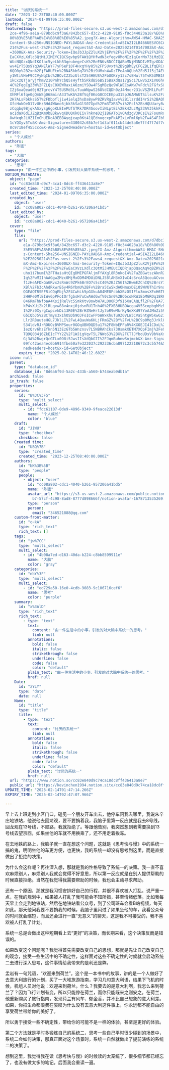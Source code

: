 ```yaml
---
title: "讨厌的系统一"
date: "2023-12-25T08:40:00.000Z"
lastmod: "2024-01-09T06:35:00.000Z"
draft: false
featuredImage: "https://prod-files-secure.s3.us-west-2.amazonaws.com/d7dbc101-8\
  2ce-4f96-ae1a-879bd6c9f3a6/842bc657-d3c2-4220-9185-f8c344023a18/%E6%80%9D%E8%\
  80%83%E5%BF%AB%E4%B8%8E%E6%85%A2.jpeg?X-Amz-Algorithm=AWS4-HMAC-SHA256&X-Amz-\
  Content-Sha256=UNSIGNED-PAYLOAD&X-Amz-Credential=ASIAZI2LB466UESVC6CA%2F20250\
  214%2Fus-west-2%2Fs3%2Faws4_request&X-Amz-Date=20250214T014708Z&X-Amz-Expires\
  =3600&X-Amz-Security-Token=IQoJb3JpZ2luX2VjEPn%2F%2F%2F%2F%2F%2F%2F%2F%2F%2Fw\
  EaCXVzLXdlc3QtMiJIMEYCIQCSgvbp9FAWiQYHfwdN3xfegvUMoNIzIqCorMo73iMzEQIhAOe%2BY\
  WUcNQOzxQNdIKOfac5yeLkh83qeubegeCsK%2BeENKv8DCCIQABoMNjM3NDIzMTgzODA1IgxfJ4Ec\
  wv4ErT5Qs9Yq3ANElWYF7yP6eP10F4HxgYHy85%2FPSUvxt%2B9gBhEyCFGZBL1fqERCqIX2CAALR\
  6QO0y%2B2xn%2FjFARUFtn%2BN45kbSq7X%2Bi9UMxh4wDzTPeAn0QUo%2Fd5J15jI4EV0C1%2FYi\
  y1WtiVHeF9CCVyNqIbc%2BOvCZZbzUlsT254HEUS%2FbUOKry13c7sEHul75TvK5UMB1P30O3YUG2\
  1kCxzQTjaryjYhmV210PnhYcbQ5sHyftb5RkdB56BSISBaXdQs17gSc17LwVS2X1VU6hHaMQppNCK\
  4C%2FqgCg23W%2FZLQsC0XEWRaxiA6zmiYSOw4FSgMBzQe9WlWECsAKw7vFdc%2FGfxSUUU99m%2F\
  IZj6xaQead0jH2TgrcvY4TSUSMd3LcTuuWNpwS26OVdCQDh0zJ4Mmcr231uVSZMlLFuFls8jZLAe8\
  XhMFl6fqe0gQmW8g068mirA33TwKA%2BfVqf0KoG0CDCEEpu315pJ6AMAUTSilsuK%2FajkPAl0Qm\
  2H7ALsFbkksS5T%2FDbpfljiw4ielq3hxDa8ywP8ZRVRgIavy%2B1lzrddI4rSi%2BAQhjUV5HxQJ\
  XfcHukOeD17vUHzBHd4WAno6jbk3kSaGlS07Gpd%2Fm3TXR37vi%2Fcl%2BsHQUUary8wnGYNXhY0\
  zCqqbq9BjqkASxysg6goKLEIePUfSTRk7DR4SoovIiNLptEi%2Bk4ZLzMg23AVJ5kkFizI5xW4pfu\
  acIdaX6dIJZqBzKm0bEQkwvqKDUQKk0Iiv7nkneD2jIB6ATo1vOAdzgV3RCsI%2FsumRq%2FGTdU4\
  8wHxqbJLHZIImGhUEDoA9EBBAyqjeap0Kt41QEdnuqcxpPkAPIxLvFml6p%2Fw4S4FJbReL%2BwRT\
  1cYQXyv5Tu&X-Amz-Signature=430042c65b7ef1d3af011cb44de5a8e7ff47f7df7cf771d82a\
  8c9718ef455ccc&X-Amz-SignedHeaders=host&x-id=GetObject"
series:
  - "个人成长"
authors:
  - "陈猛"
tags:
  - "大脑"
categories:
  - "思考"
summary: "由一件生活中的小事，引发的对大脑中系统一的思考。"
NOTION_METADATA:
  object: "page"
  id: "cc83e840-d9c7-4ca1-8dc8-ff436413a8e7"
  created_time: "2023-12-25T08:40:00.000Z"
  last_edited_time: "2024-01-09T06:35:00.000Z"
  created_by:
    object: "user"
    id: "cc08a802-cdc1-4040-b261-957206a41bd5"
  last_edited_by:
    object: "user"
    id: "cc08a802-cdc1-4040-b261-957206a41bd5"
  cover:
    type: "file"
    file:
      url: "https://prod-files-secure.s3.us-west-2.amazonaws.com/d7dbc101-82ce-4f96-a\
        e1a-879bd6c9f3a6/842bc657-d3c2-4220-9185-f8c344023a18/%E6%80%9D%E8%80%8\
        3%E5%BF%AB%E4%B8%8E%E6%85%A2.jpeg?X-Amz-Algorithm=AWS4-HMAC-SHA256&X-Am\
        z-Content-Sha256=UNSIGNED-PAYLOAD&X-Amz-Credential=ASIAZI2LB466VGJVJMCZ\
        %2F20250214%2Fus-west-2%2Fs3%2Faws4_request&X-Amz-Date=20250214T014612Z\
        &X-Amz-Expires=3600&X-Amz-Security-Token=IQoJb3JpZ2luX2VjEPn%2F%2F%2F%2\
        F%2F%2F%2F%2F%2F%2FwEaCXVzLXdlc3QtMiJHMEUCIQDRjapQQsqAqVqBZR%2B9C1fmHkZ\
        uho1i7bumI%2FTHaiaHtQIgDMEPGFAljmFfAXgl8R3nkoI4%2FaZBGwtszAknR2K%2BG%2F\
        Iq%2FwMIIhAAGgw2Mzc0MjMxODM4MDUiDNLJ58lAH3mXIwC4cSrcA5QcouACvou7xQe5kzp\
        f1zHeAFDkGaGRvx2sRnWc9ZPk6BrEO7s5cC40%2BJZ5G1%2BwmEZCnIQ%2BrsYIknfA9rft\
        XBl%2Fb3cAhdRkwrE6y4R6YbmU%2BFv%2Bra5CwSkdAOHmuxDEi0SWVUThIr9najCuZ3ybG\
        QGEAQTRSEFRiCQqEbj%2F4CwhLk5pGXkuA84ME8FcbhXBzOSIFlu3mosXExH6TFKS42WFeC\
        2HHPe0MlEIWv6pPFoIOrfgbsH7uCwAWdGwfV0cSn0%2BObcoNRW1EbMGROq18R6mMwItXWA\
        846RmFhNfbaA4KsijRelVc5SmkKtv8owbW7ALOO0R3f9I6XaCAQLfl2F%2FUA7IKqEhk6oA\
        kP4vXUj2k2lRLqvw88v4nxj0jdsnRU1Tnh40%2FXB3HUBOAcga4V5ScopbghMzNG0Eyn%2B\
        1%2Fz0XyrgCwpcvkDi13R0E%2BrHZNeHrtJy7oR9wMkrKyNeXKd97YoAJMmZi59jB5g9Gav\
        GbIQbJ5%2BCTmys3x1hOSDb9OJFoICwFPoWWxKhuTu9Z0VLW3CVa5ntgW5KwG21kaU5ggX2\
        Llr2R8uuteHGL7JklLI%2FwL4QauWa6HLjFRmGZ%2BY%2FvL%2BC9p0Mg3JrklHc%2FPjb8\
        S34ldvRJrROUOzBVMPSour0GOqUBN9QD5u17%2F8NbEPFaRV4KXOEJI41CDxL%2BASZNgfZ\
        IezQrv6hzEfkn5N13EzGTb5Wnznsv7L5NBRAhCks730smkXETM7XQpFImj%2Fe9EDUp0Esl\
        TQ9Q034j6ZkEIcTYY2Z%2F1WJigVqvT5L7NWoS3%2BX%2FCTlJYboUDsV9bVaXxI44CQjhc\
        Gj3A%2BwgrQcGTLx0O8i5JwsIIsXdQbG7I%2FJqmBuhnwSnjmcb&X-Amz-Signature=96b\
        09fc42aea4ec6b6914fbe50a7e322037c292336cba897122218672c3c5574&X-Amz-Sig\
        nedHeaders=host&x-id=GetObject"
      expiry_time: "2025-02-14T02:46:12.602Z"
  icon: null
  parent:
    type: "database_id"
    database_id: "8d6a6f9d-5a2c-433b-a560-b744eab9db1a"
  archived: false
  in_trash: false
  properties:
    series:
      id: "B%3C%3FS"
      type: "multi_select"
      multi_select:
        - id: "fdc61107-0de9-4896-9349-9feace22613d"
          name: "个人成长"
          color: "blue"
    draft:
      id: "JiWU"
      type: "checkbox"
      checkbox: false
    Created time:
      id: "UBQ%7B"
      type: "created_time"
      created_time: "2023-12-25T08:40:00.000Z"
    authors:
      id: "bK%3B%5B"
      type: "people"
      people:
        - object: "user"
          id: "cc08a802-cdc1-4040-b261-957206a41bd5"
          name: "陈猛"
          avatar_url: "https://s3-us-west-2.amazonaws.com/public.notion-static.com/775523\
            b7-57cf-4c98-8ad8-8777d898666f/notion-avatar-1678713535269.png"
          type: "person"
          person:
            email: "346521888@qq.com"
    custom-front-matter:
      id: "c~kA"
      type: "rich_text"
      rich_text: []
    tags:
      id: "jw%7CC"
      type: "multi_select"
      multi_select:
        - id: "4b08a7ed-d163-40da-b224-c8bb8599911e"
          name: "大脑"
          color: "gray"
    categories:
      id: "nbY%3F"
      type: "multi_select"
      multi_select:
        - id: "ed729a50-16e0-4cdb-9083-9c106716cef6"
          name: "思考"
          color: "purple"
    summary:
      id: "x%3AlD"
      type: "rich_text"
      rich_text:
        - type: "text"
          text:
            content: "由一件生活中的小事，引发的对大脑中系统一的思考。"
            link: null
          annotations:
            bold: false
            italic: false
            strikethrough: false
            underline: false
            code: false
            color: "default"
          plain_text: "由一件生活中的小事，引发的对大脑中系统一的思考。"
          href: null
    Date:
      id: "zYLY"
      type: "date"
      date: null
    Name:
      id: "title"
      type: "title"
      title:
        - type: "text"
          text:
            content: "讨厌的系统一"
            link: null
          annotations:
            bold: false
            italic: false
            strikethrough: false
            underline: false
            code: false
            color: "default"
          plain_text: "讨厌的系统一"
          href: null
  url: "https://www.notion.so/cc83e840d9c74ca18dc8ff436413a8e7"
  public_url: "https://kevinchen1994.notion.site/cc83e840d9c74ca18dc8ff436413a8e7"
UPDATE_TIME: "2025-02-14T01:47:14.266Z"
EXPIRY_TIME: "2025-02-14T02:47:07.966Z"

---
```

<link rel="stylesheet" href="https://cdn.jsdelivr.net/npm/katex@0.16.2/dist/katex.min.css" integrity="sha384-bYdxxUwYipFNohQlHt0bjN/LCpueqWz13HufFEV1SUatKs1cm4L6fFgCi1jT643X" crossorigin="anonymous">


早上去上班走到小区门口，碰见一个朋友开车出去，他停车问我去哪里，我说朱辛庄地铁站，他说他去回龙观，要不要捎着我，我脑子里第一反应就是我去8号线，回龙观在13号线，不顺路，我就拒绝了。等跟他告别，我突然想到我需要换到13号线去望京西，如果坐他的车就不用换乘了，还不用走着挨冻。


在去地铁的路上，我脑子就一直在想这个问题，这就是《思考快与慢》中的系统一搞的鬼，明明坐他的车更方便，也更快，我的系统一却没有思考到这里，而是直接做出了拒绝的决策。


为什么会这样呢？再往深入想，那就是我的性格导致了系统一的决策。我一直不喜欢麻烦别人，麻烦别人我就会觉得不好意思，所以第一反应就是在别人提供帮助的时候直接拒绝。当然在我觉得我需要帮助的时候，我也会主动寻求帮助。


还有一个原因，那就是我习惯安排好自己的行程，并很不喜欢被人打乱。说严重一点，在我的规划中，如果被人打乱了我可能会不知所措，甚至情绪低落。比如我每天早上会走到地铁站，然后在地铁站看公众号，到了公司班车会看B站视频，每天如此。那天他问我要不要捎我的时候，我脑子里闪过了如果坐他的车，我看公众号的时间就会缩短，而且还会进行一直“无意义”的聊天，这是我不可接受的，我不喜欢被人打乱了计划。


系统一总是会做出这种短期看上去“更好”的决策，而长期来看，这个决策反而是错误的。


如果改变这个问题呢？我觉得首先需要改变自己的思想，那就是先让自己改变自己的观念，接受一些生活中的不确定性，这样面对这些不确定性的时候就会启动系统二去进行深入思考，这件事情给我带来的是利还是弊。


孟岩有一句咒语，“欢迎来到荷兰”。这个是一本书中的故事，讲的是一个人做好了去意大利旅行的计划，买了一大堆旅游指南，学习几句意大利语，结果下飞机的时候，机组人员对他说：欢迎来到荷兰。什么？我要去的是意大利啊，我怎么来到荷兰了？因为飞行计划有变，所以只能停在荷兰，而你只能既来之则安之。在荷兰，他重新购买了旅行指南，发现荷兰有风车、郁金香，并不比自己想象的意大利差。如果，你把生命都浪费在哀叹为什么没有去意大利这件事上，你永远都不能自由的享受荷兰带给你的美好了。


所以勇于接受一些不确定性，带给你的可能不是一样的体验，甚至是更好的体验。


第二个方法就是平时多锻炼自己的系统二，思考一些自己平时很少碰到的场景中，系统二会如何决策，那真正面对这个场景时，系统一自然就做出了提前演练的系统二的决策了。


想到这里，我觉得我在读《思考快与慢》的时候读的太笼统了，很多细节都已经忘了，也没有做太多的笔记，后面我会重读一遍。

